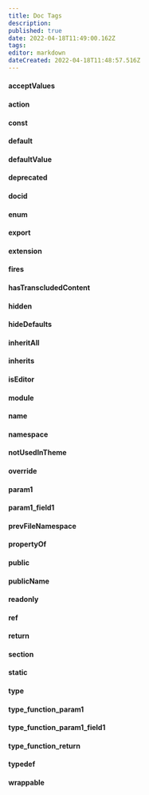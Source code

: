 ```yaml
---
title: Doc Tags
description: 
published: true
date: 2022-04-18T11:49:00.162Z
tags: 
editor: markdown
dateCreated: 2022-04-18T11:48:57.516Z
---
```


#### acceptValues
#### action
#### const
#### default
#### defaultValue
#### deprecated
#### docid
#### enum
#### export
#### extension
#### fires
#### hasTranscludedContent
#### hidden
#### hideDefaults
#### inheritAll
#### inherits
#### isEditor
#### module
#### name
#### namespace
#### notUsedInTheme
#### override
#### param1
#### param1_field1
#### prevFileNamespace
#### propertyOf
#### public
#### publicName
#### readonly
#### ref
#### return
#### section
#### static
#### type
#### type_function_param1
#### type_function_param1_field1
#### type_function_return
#### typedef
#### wrappable
